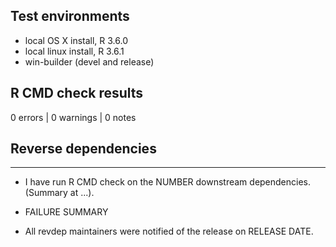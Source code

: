 ## Test environments
* local OS X install, R 3.6.0
* local linux install, R 3.6.1
* win-builder (devel and release)

## R CMD check results

0 errors | 0 warnings | 0 notes

## Reverse dependencies


---

* I have run R CMD check on the NUMBER downstream dependencies.
  (Summary at ...). 
  
* FAILURE SUMMARY

* All revdep maintainers were notified of the release on RELEASE DATE.
